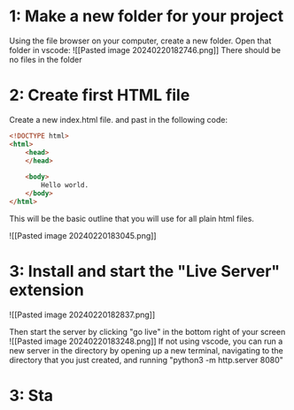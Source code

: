 

# 1: Make a new folder for your project

Using the file browser on your computer, create a new folder. Open that folder in vscode:
![[Pasted image 20240220182746.png]]
There should be no files in the folder

# 2: Create first HTML file

Create a new index.html file. and past in the following code:
```html
<!DOCTYPE html>
<html>
	<head>
	</head>
	
	<body>
		Hello world.
	</body>
</html>
```

This will be the basic outline that you will use for all plain html files. 

![[Pasted image 20240220183045.png]]


# 3: Install and start the "Live Server" extension

![[Pasted image 20240220182837.png]]

Then start the server by clicking "go live" in the bottom right of your screen
![[Pasted image 20240220183248.png]]
If not using vscode, you can run a new server in the directory by opening up a new terminal, navigating to the directory that you just created, and running "python3 -m http.server 8080"


# 3: Sta
